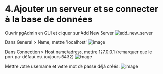# 4.Ajouter un serveur et se connecter à la base de données

Ouvrir pgAdmin en GUI et cliquer sur Add New Server
![add_new_server](https://user-images.githubusercontent.com/73080397/210332934-96b8be57-c4c2-4df0-9c4e-950525e6fbaa.png)

Dans General > Name, mettre 'localhost'
![image](https://user-images.githubusercontent.com/73080397/210339006-e64167d0-a455-4d93-9d8f-53781adef2d7.png)

Dans Connection > Host name/adress, mettre 127.0.0.1 (remarquer que le port par défaut est toujours 5432)
![image](https://user-images.githubusercontent.com/73080397/210339285-8f21dfc2-5b96-4ba0-ac39-be41e0b013bc.png)

Mettre votre username et votre mot de passe déjà créés:
![image](https://user-images.githubusercontent.com/73080397/210339909-0cb238af-2ce2-46c4-ab22-046dcae117db.png)

